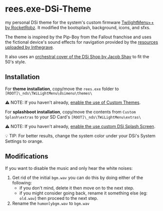 # rees.exe-DSi-Theme
my personal DSi theme for the system's custom firmware [TwilightMenu++ by RocketRobz](https://wiki.ds-homebrew.com/twilightmenu/). It modified the bootsplash, background, icons, and sfxs.

The theme is inspired by the Pip-Boy from the Fallout franchise and uses the fictional device's sound effects for navigation provided by the [resources uploaded by Inthegrave](https://www.sounds-resource.com/pc_computer/fallout3/sound/7029/).

It also uses an [orchestral cover of the DSi Shop by Jacob Shay](https://youtu.be/VZgXNPRJJPY?feature=shared) to fit the 50's style.

## Installation
For **theme installation**, copy/move the `rees.exe` folder to `[ROOT]\_nds\TWiLightMenu\dsimenu\themes\`

⚠️ NOTE: If you haven't already, [enable the use of Custom Themes](https://wiki.ds-homebrew.com/twilightmenu/faq?faq=how-do-i-install-custom-themes-for-twilight-menu).

For **splashboot installation**, copy/move the contents from `Custom Splash\extras` to your SD Card's `[ROOT]\_nds\TWiLightMenu\extras\`

⚠️ NOTE: If you haven't already, [enable the use custom DSi Splash Screen](https://wiki.ds-homebrew.com/twilightmenu/custom-boot-splashes).

💡 TIP: For better results, change the system color under your DSi's System Settings to orange. 

## Modifications
If you want to disable the music and only hear the white noises:
1. Get rid of the initial `bgm.wav` you can do this by doing either of the following:
    - if you don't mind, delete it then move on to the next step.
    - if you might consider going back, rename it something else (eg: `old.wav`) then proceed to the    next step.
2. Rename the `humonlybgm.wav` to `bgm.wav`

